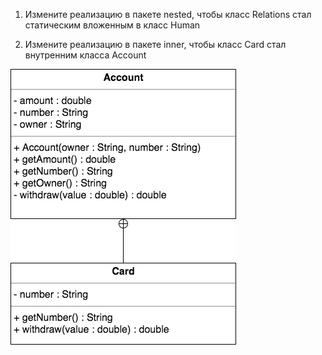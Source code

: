 1. Измените реализацию в пакете nested, чтобы класс Relations стал статическим вложенным в класс Human

2. Измените реализацию в пакете inner, чтобы класс Card стал внутренним класса Account

![](assets/inner-diagram.png)
